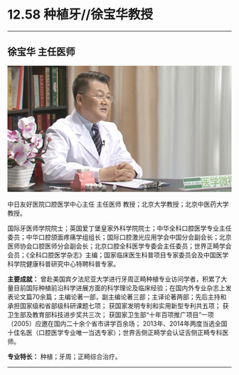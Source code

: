 # 12.58 种植牙//徐宝华教授

---

## 徐宝华 主任医师

![1683768735176](image/c12_058/1683768735176.png)

中日友好医院口腔医学中心主任 主任医师 教授；北京大学教授；北京中医药大学教授。

国际牙医师学院院士；英国爱丁堡皇家外科学院院士；中华全科口腔医学专业主任委员；中华口腔颌面疼痛学组组长；国际口腔激光应用学会中国分会副会长；北京医师协会口腔医师分会副会长；北京口腔全科医学专委会主任委员；世界正畸学会会员；《全科口腔医学杂志》主编；国家临床医生科普项目专家委员会及中国医学科学院健康科普研究中心特聘科普专家。

**主要成就：** 曾赴美国宾夕法尼亚大学进行牙周正畸种植专业访问学者，积累了大量目前国际种植前沿科学进展方面的科学理论及临床经验；在国内外专业杂志上发表论文篇70余篇；主编论著一部，副主编论著三部；主译论著两部；先后主持和承担国家级和省部级科研课题七项； 获国家发明专利和实用新型专利共五项； 获卫生部及教育部科技进步奖共三次； 获国家卫生部“十年百项推广项目”一项（2005）应邀在国内二十余个省市讲学百余场； 2013年、2014年两度当选全国十佳名医（口腔医学专业唯一当选专家）；世界舌侧正畸学会认证舌侧正畸专科医师。

**专业特长：** 种植；牙周；正畸综合治疗。

---
